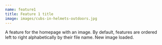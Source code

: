 ```yaml
---
name: feature1
title: Feature 1 title
image: images/cubs-in-helmets-outdoors.jpg
---
```

A feature for the homepage with an image. By default, features are ordered left to right alphabetically by their file name. New image loaded.